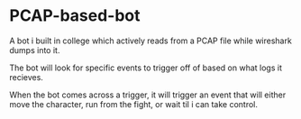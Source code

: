 # PCAP-based-bot
A bot i built in college which actively reads from a PCAP file while wireshark dumps into it.

The bot will look for specific events to trigger off of based on what logs it recieves.

When the bot comes across a trigger, it will trigger an event that will either move the character, run from the fight, or wait til i can take control.
